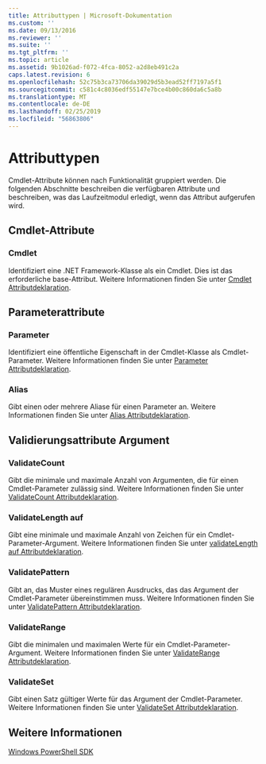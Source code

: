 ```yaml
---
title: Attributtypen | Microsoft-Dokumentation
ms.custom: ''
ms.date: 09/13/2016
ms.reviewer: ''
ms.suite: ''
ms.tgt_pltfrm: ''
ms.topic: article
ms.assetid: 9b1026ad-f072-4fca-8052-a2d8eb491c2a
caps.latest.revision: 6
ms.openlocfilehash: 52c75b3ca73706da39029d5b3ead52ff7197a5f1
ms.sourcegitcommit: c581c4c8036edf55147e7bce4b00c860da6c5a8b
ms.translationtype: MT
ms.contentlocale: de-DE
ms.lasthandoff: 02/25/2019
ms.locfileid: "56863806"
---
```

# <a name="attribute-types"></a>Attributtypen

Cmdlet-Attribute können nach Funktionalität gruppiert werden.
Die folgenden Abschnitte beschreiben die verfügbaren Attribute und beschreiben, was das Laufzeitmodul erledigt, wenn das Attribut aufgerufen wird.

## <a name="cmdlet-attributes"></a>Cmdlet-Attribute

### <a name="cmdlet"></a>Cmdlet

Identifiziert eine .NET Framework-Klasse als ein Cmdlet.
Dies ist das erforderliche base-Attribut.
Weitere Informationen finden Sie unter [Cmdlet Attributdeklaration](./cmdlet-attribute-declaration.md).

## <a name="parameter-attributes"></a>Parameterattribute

### <a name="parameter"></a>Parameter

Identifiziert eine öffentliche Eigenschaft in der Cmdlet-Klasse als Cmdlet-Parameter.
Weitere Informationen finden Sie unter [Parameter Attributdeklaration](./parameter-attribute-declaration.md).

### <a name="alias"></a>Alias

Gibt einen oder mehrere Aliase für einen Parameter an.
Weitere Informationen finden Sie unter [Alias Attributdeklaration](./alias-attribute-declaration.md).

## <a name="argument-validation-attributes"></a>Validierungsattribute Argument

### <a name="validatecount"></a>ValidateCount

Gibt die minimale und maximale Anzahl von Argumenten, die für einen Cmdlet-Parameter zulässig sind.
Weitere Informationen finden Sie unter [ValidateCount Attributdeklaration](./validatecount-attribute-declaration.md).

### <a name="validatelength"></a>ValidateLength auf

Gibt eine minimale und maximale Anzahl von Zeichen für ein Cmdlet-Parameter-Argument.
Weitere Informationen finden Sie unter [validateLength auf Attributdeklaration](./validatelength-attribute-declaration.md).

### <a name="validatepattern"></a>ValidatePattern

Gibt an, das Muster eines regulären Ausdrucks, das das Argument der Cmdlet-Parameter übereinstimmen muss.
Weitere Informationen finden Sie unter [ValidatePattern Attributdeklaration](./validatepattern-attribute-declaration.md).

### <a name="validaterange"></a>ValidateRange

Gibt die minimalen und maximalen Werte für ein Cmdlet-Parameter-Argument.
Weitere Informationen finden Sie unter [ValidateRange Attributdeklaration](./validaterange-attribute-declaration.md).

### <a name="validateset"></a>ValidateSet

Gibt einen Satz gültiger Werte für das Argument der Cmdlet-Parameter.
Weitere Informationen finden Sie unter [ValidateSet Attributdeklaration](./validateset-attribute-declaration.md).

## <a name="see-also"></a>Weitere Informationen

[Windows PowerShell SDK](../windows-powershell-reference.md)
